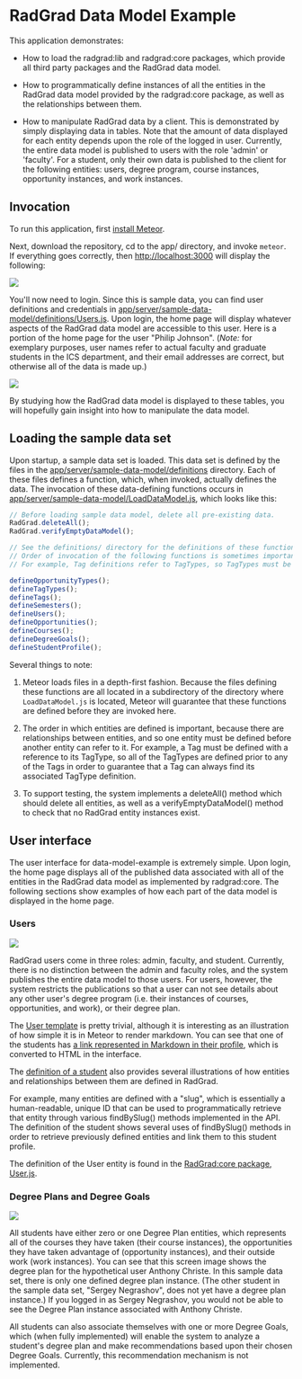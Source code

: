 # RadGrad Data Model Example

This application demonstrates:

* How to load the radgrad:lib and radgrad:core packages, which provide all third party packages and the RadGrad data model.

* How to programmatically define instances of all the entities in the RadGrad data model provided by the radgrad:core package, as well as the relationships between them.

* How to manipulate RadGrad data by a client. This is demonstrated by simply displaying data in tables.  Note that the amount of data displayed for each entity depends upon the role of the logged in user. Currently, the entire data model is published to users with the role 'admin' or 'faculty'.  For a student, only their own data is published to the client for the following entities: users, degree program, course instances, opportunity instances, and work instances.

## Invocation

To run this application, first [install Meteor](https://www.meteor.com/install).

Next, download the repository, cd to the app/ directory, and invoke `meteor`.  If everything goes correctly, then [http://localhost:3000](http://localhost:3000) will display the following:

![](https://raw.githubusercontent.com/radgrad/data-model-example/master/doc/images/sample-data-model-home-page.png?token=AARt8EPSG6BJ5ELPKVBSD5yDysfgh239ks5WmvfRwA%3D%3D)

You'll now need to login. Since this is sample data, you can find user definitions and credentials in [app/server/sample-data-model/definitions/Users.js](https://github.com/radgrad/data-model-example/blob/master/app/server/sample-data-model/definitions/Users.js). Upon login, the home page will display whatever aspects of the RadGrad data model are accessible to this user. Here is a portion of the home page for the user "Philip Johnson". (*Note:* for exemplary purposes, user names refer to actual faculty and graduate students in the ICS department, and their email addresses are correct, but otherwise all of the data is made up.)

![](https://raw.githubusercontent.com/radgrad/data-model-example/master/doc/images/sample-data/sample-data-users.png?token=AARt8D2l8jaqrC2EKIZT9vHpGVtGYLnZks5WmvuOwA%3D%3D)

By studying how the RadGrad data model is displayed to these tables, you will hopefully gain insight into how to manipulate the data model. 

## Loading the sample data set

Upon startup, a sample data set is loaded. This data set is defined by the files in the [app/server/sample-data-model/definitions](https://github.com/radgrad/data-model-example/tree/master/app/server/sample-data-model/definitions) directory. Each of these files defines a function, which, when invoked, actually defines the data. The invocation of these data-defining functions occurs in [app/server/sample-data-model/LoadDataModel.js](https://github.com/radgrad/data-model-example/blob/master/app/server/sample-data-model/LoadDataModel.js), which looks like this:

```js
// Before loading sample data model, delete all pre-existing data.
RadGrad.deleteAll();
RadGrad.verifyEmptyDataModel();

// See the definitions/ directory for the definitions of these functions.
// Order of invocation of the following functions is sometimes important.
// For example, Tag definitions refer to TagTypes, so TagTypes must be defined first.

defineOpportunityTypes();
defineTagTypes();
defineTags();
defineSemesters();
defineUsers();
defineOpportunities();
defineCourses();
defineDegreeGoals();
defineStudentProfile();
```

Several things to note:

1. Meteor loads files in a depth-first fashion.  Because the files defining these functions are all located in a subdirectory of the directory where `LoadDataModel.js` is located, Meteor will guarantee that these functions are defined before they are invoked here.

2. The order in which entities are defined is important, because there are relationships between entities, and so one entity must be defined before another entity can refer to it. For example, a Tag must be defined with a reference to its TagType, so all of the TagTypes are defined prior to any of the Tags in order to guarantee that a Tag can always find its associated TagType definition.

3. To support testing, the system implements a deleteAll() method which should delete all entities, as well as a verifyEmptyDataModel() method to check that no RadGrad entity instances exist.

## User interface

The user interface for data-model-example is extremely simple. Upon login, the home page displays all of the published data associated with all of the entities in the RadGrad data model as implemented by radgrad:core.  The following sections show examples of how each part of the data model is displayed in the home page.

### Users

![](https://raw.githubusercontent.com/radgrad/data-model-example/master/doc/images/sample-data/sample-data-users.png?token=AARt8D2l8jaqrC2EKIZT9vHpGVtGYLnZks5WmvuOwA%3D%3D)

RadGrad users come in three roles: admin, faculty, and student. Currently, there is no distinction between the admin and faculty roles, and the system publishes the entire data model to those users.  For users, however, the system restricts the publications so that a user can not see details about any other user's degree program (i.e. their instances of courses, opportunities, and work), or their degree plan.



The [User template](https://github.com/radgrad/data-model-example/blob/master/app/client/templates/home/ListData.html#L4-L16) is pretty trivial, although it is interesting as an illustration of how simple it is in Meteor to render markdown.  You can see that one of the students has [a link represented in Markdown in their profile](https://github.com/radgrad/data-model-example/blob/master/app/server/sample-data-model/definitions/StudentProfile.js#L43), which is converted to HTML in the interface. 

The [definition of a student](https://github.com/radgrad/data-model-example/blob/master/app/server/sample-data-model/definitions/StudentProfile.js) also provides several illustrations of how entities and relationships between them are defined in RadGrad. 

For example, many entities are defined with a "slug", which is essentially a human-readable, unique ID that can be used to programmatically retrieve that entity through various findBySlug() methods implemented in the API. The definition of the student shows several uses of findBySlug() methods in order to retrieve previously defined entities and link them to this student profile.
 
The definition of the User entity is found in the [RadGrad:core package, User.js](https://github.com/radgrad/core/blob/master/app/packages/radgrad-core/lib/data-model/User.js).

### Degree Plans and Degree Goals

![](https://raw.githubusercontent.com/radgrad/data-model-example/master/doc/images/sample-data/sample-data-degree-plans-goals.png)

All students have either zero or one Degree Plan entities, which represents all of the courses they have taken (their course instances), the opportunities they have taken advantage of (opportunity instances), and their outside work (work instances). You can see that this screen image shows the degree plan for the hypothetical user Anthony Christe.  In this sample data set, there is only one defined degree plan instance. (The other student in the sample data set, "Sergey Negrashov", does not yet have a degree plan instance.) If you logged in as Sergey Negrashov, you would not be able to see the Degree Plan instance associated with Anthony Christe.

All students can also associate themselves with one or more Degree Goals, which (when fully implemented) will enable the system to analyze a student's degree plan and make recommendations based upon their chosen Degree Goals. Currently, this recommendation mechanism is not implemented.









